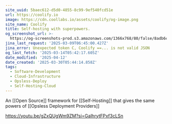 ```yaml
---
site_uuid: 5baec612-d5d0-4855-8c99-9ef540fcd51e
url: https://coolify.io
image: https://cdn.coollabs.io/assets/coolify/og-image.png
site_name: Coolify
title: Self-hosting with superpowers.
og_screenshot_url: >-
  https://og-screenshots-prod.s3.amazonaws.com/1366x768/80/false/8adb6cd229225f3089022eda32c5ae6c0d5b1a4b17b5b55bfabbb1493a916eb5.jpeg
jina_last_request: '2025-03-09T06:45:00.427Z'
jina_error: Unexpected token C, Coolify ==... is not valid JSON
og_last_fetch: '2025-03-14T05:42:17.605Z'
date_modified: '2025-04-12'
date_created: '2025-03-30T05:44:14.858Z'
tags:
  - Software-Development
  - Cloud-Infrastructure
  - Opsless-Deploy
  - Self-Hosting-Cloud
---
```




























An [[Open Source]] framework for [[Self-Hosting]] that gives the same powers of [[Opsless Deployment Providers]]

https://youtu.be/gZxQUgWm9ZM?si=GalhrytFPxf3cLSn
